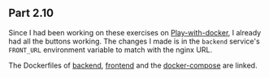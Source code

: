 ## Part 2.10

Since I had been working on these exercises on [Play-with-docker](https://labs.play-with-docker.com), I already had all the buttons working. The changes I made is in the `backend` service's `FRONT_URL` environment variable to match with the nginx URL.

The Dockerfiles of [backend](../part2-3/backend/Dockerfile), [frontend](../part2-3/frontend/Dockerfile) and the [docker-compose](../part2-8/docker-compose.yml) are linked. 
